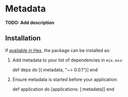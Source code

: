 # Metadata

**TODO: Add description**

## Installation

If [available in Hex](https://hex.pm/docs/publish), the package can be installed as:

  1. Add metadata to your list of dependencies in `mix.exs`:

        def deps do
          [{:metadata, "~> 0.0.1"}]
        end

  2. Ensure metadata is started before your application:

        def application do
          [applications: [:metadata]]
        end

